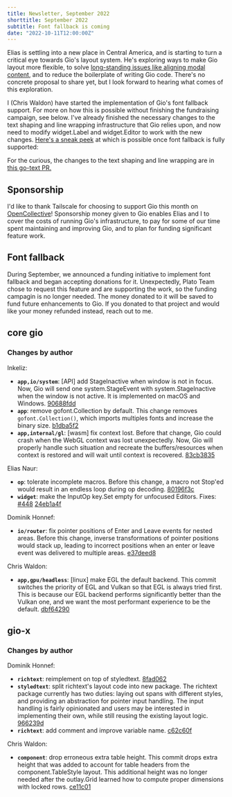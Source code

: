 ```yaml
---
title: Newsletter, September 2022
shorttitle: September 2022
subtitle: Font fallback is coming
date: "2022-10-11T12:00:00Z"
---
```


Elias is settling into a new place in Central America, and is starting to turn a critical eye towards Gio's layout system. He's exploring ways to make Gio layout more flexible, to solve [long-standing issues like aligning modal content](https://todo.sr.ht/~eliasnaur/gio/381), and to reduce the boilerplate of writing Gio code. There's no concrete proposal to share yet, but I look forward to hearing what comes of this exploration.

I (Chris Waldon) have started the implementation of Gio's font fallback support. For more on how this is possible without finishing the fundraising campaign, see below. I've already finished the necessary changes to the text shaping and line wrapping infrastructure that Gio relies upon, and now need to modify widget.Label and widget.Editor to work with the new changes. [Here's a sneak peek](https://imgur.com/a/mVWch3s) at which is possible once font fallback is fully supported:

For the curious, the changes to the text shaping and line wrapping are in [this go-text PR.](https://github.com/go-text/typesetting/pull/25)

## Sponsorship

I'd like to thank Tailscale for choosing to support Gio this month on [OpenCollective](https://opencollective.com/gioui)! Sponsorship money given to Gio enables Elias and I to cover the costs of running Gio's infrastructure, to pay for some of our time spent maintaining and improving Gio, and to plan for funding significant feature work.

## Font fallback

During September, we announced a funding initiative to implement font fallback and began accepting donations for it. Unexpectedly, Plato Team chose to request this feature and are supporting the work, so the funding campagin is no longer needed. The money donated to it will be saved to fund future enhancements to Gio. If you donated to that project and would like your money refunded instead, reach out to me.

## core gio

### Changes by author

Inkeliz:

- __`app,io/system`__: [API] add StageInactive when window is not in focus. Now, Gio will send one system.StageEvent with system.StageInactive when the window is not active. It is implemented on macOS and Windows. [90688fdd](https://git.sr.ht/~eliasnaur/gio/commit/90688fdd)
- __`app`__: remove gofont.Collection by default. This change removes `gofont.Collection()`, which imports multiples fonts and increase the binary size. [b1dba5f2](https://git.sr.ht/~eliasnaur/gio/commit/b1dba5f2)
- __`app,internal/gl`__: [wasm] fix context lost. Before that change, Gio could crash when the WebGL context was lost unexpectedly. Now, Gio will properly handle such situation and recreate the buffers/resources when context is restored and will wait until context is recovered. [83cb3835](https://git.sr.ht/~eliasnaur/gio/commit/83cb3835)

Elias Naur:

- __`op`__: tolerate incomplete macros. Before this change, a macro not Stop'ed would result in an endless loop during op decoding. [80196f3c](https://git.sr.ht/~eliasnaur/gio/commit/80196f3c)
- __`widget`__: make the InputOp key.Set empty for unfocused Editors. Fixes: [#448](https://todo.sr.ht/~eliasnaur/gio/448)  [24eb1a4f](https://git.sr.ht/~eliasnaur/gio/commit/24eb1a4f)

Dominik Honnef:

- __`io/router`__: fix pointer positions of Enter and Leave events for nested areas. Before this change, inverse transformations of pointer positions would stack up, leading to incorrect positions when an enter or leave event was delivered to multiple areas. [e37deed8](https://git.sr.ht/~eliasnaur/gio/commit/e37deed8)

Chris Waldon:

- __`app,gpu/headless`__: [linux] make EGL the default backend. This commit switches the priority of EGL and Vulkan so that EGL is always tried first. This is because our EGL backend performs significantly better than the Vulkan one, and we want the most performant experience to be the default. [dbf64290](https://git.sr.ht/~eliasnaur/gio/commit/dbf64290)

## gio-x

### Changes by author

Dominik Honnef:

- __`richtext`__: reimplement on top of styledtext.  [8fad062](https://git.sr.ht/~whereswaldon/gio-x/commit/8fad062)
- __`styledtext`__: split richtext's layout code into new package. The richtext package currently has two duties: laying out spans with different styles, and providing an abstraction for pointer input handling. The input handling is fairly opinionated and users may be interested in implementing their own, while still reusing the existing layout logic. [966239d](https://git.sr.ht/~whereswaldon/gio-x/commit/966239d)
- __`richtext`__: add comment and improve variable name.  [c62c60f](https://git.sr.ht/~whereswaldon/gio-x/commit/c62c60f)

Chris Waldon:

- __`component`__: drop erroneous extra table height. This commit drops extra height that was added to account for table headers from the component.TableStyle layout. This additional height was no longer needed after the outlay.Grid learned how to compute proper dimensions with locked rows. [ce11c01](https://git.sr.ht/~whereswaldon/gio-x/commit/ce11c01)
